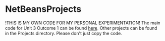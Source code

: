 # NetBeansProjects

!THIS IS MY OWN CODE FOR MY PERSONAL EXPERIMENTATION!
The main code for Unit 3 Outcome 1 can be found [here](/Unit_3-Outcome_1/src/unit_3/outcome_1/UI_Design.java). Other projects can be found in the Projects directory.
Please don't just copy the code.
